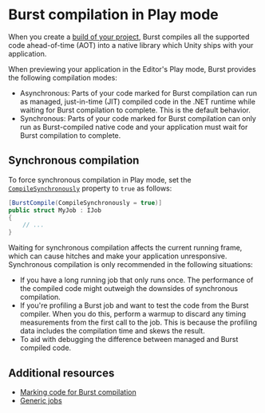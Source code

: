 # Burst compilation in Play mode

When you create a [build of your project](xref:um-build-types), Burst compiles all the supported code ahead-of-time (AOT) into a native library which Unity ships with your application.

When previewing your application in the Editor's Play mode, Burst provides the following compilation modes:

* Asynchronous: Parts of your code marked for Burst compilation can run as managed, just-in-time (JIT) compiled code in the .NET runtime while waiting for Burst compilation to complete. This is the default behavior.
* Synchronous: Parts of your code marked for Burst compilation can only run as Burst-compiled native code and your application must wait for Burst compilation to complete.

## Synchronous compilation

To force synchronous compilation in Play mode, set the [`CompileSynchronously`](xref:Unity.Burst.BurstCompileAttribute.CompileSynchronously) property to `true` as follows:

```c#
[BurstCompile(CompileSynchronously = true)]
public struct MyJob : IJob
{
    // ...
}
```

Waiting for synchronous compilation affects the current running frame, which can cause hitches and make your application unresponsive. Synchronous compilation is only recommended in the following situations:

* If you have a long running job that only runs once. The performance of the compiled code might outweigh the downsides of synchronous compilation.
* If you're profiling a Burst job and want to test the code from the Burst compiler. When you do this, perform a warmup to discard any timing measurements from the first call to the job. This is because the profiling data includes the compilation time and skews the result.
* To aid with debugging the difference between managed and Burst compiled code.

## Additional resources

* [Marking code for Burst compilation](compilation-burstcompile.md)
* [Generic jobs](compilation-generic-jobs.md)